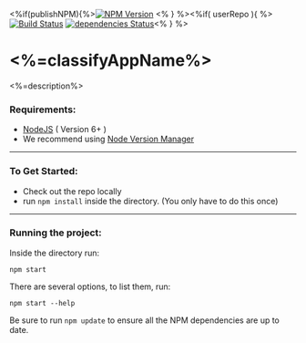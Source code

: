 <%if(publishNPM){%>[![NPM Version](https://img.shields.io/npm/v/appNameSlug.svg)](https://www.npmjs.com/package/appNameSlug) <% } %><%if( userRepo ){ %>[![Build Status](https://drone.stackdot.com/api/badges/<%=userRepo%>/status.svg)](https://drone.stackdot.com/<%=userRepo%>) [![dependencies Status](https://david-dm.org/<%=userRepo%>/status.svg)](https://david-dm.org/<%=userRepo%>)<% } %>

# <%=classifyAppName%>

<%=description%>

### Requirements:

- [NodeJS](https://nodejs.org/en/download/) ( Version 6+ )
 - We recommend using [Node Version Manager](https://github.com/creationix/nvm)

---

### To Get Started:

- Check out the repo locally
- run `npm install` inside the directory. (You only have to do this once)

---

### Running the project:

Inside the directory run:

	npm start

There are several options, to list them, run:

	npm start --help

Be sure to run `npm update` to ensure all the NPM dependencies are up to date.






